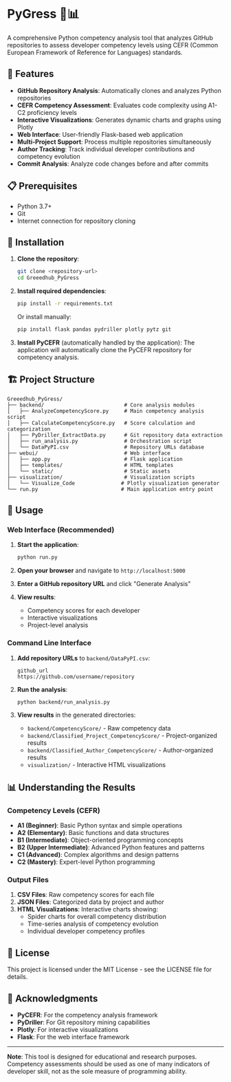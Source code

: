 # PyGress 🐍📊

A comprehensive Python competency analysis tool that analyzes GitHub repositories to assess developer competency levels using CEFR (Common European Framework of Reference for Languages) standards.

## 🌟 Features

- **GitHub Repository Analysis**: Automatically clones and analyzes Python repositories
- **CEFR Competency Assessment**: Evaluates code complexity using A1-C2 proficiency levels
- **Interactive Visualizations**: Generates dynamic charts and graphs using Plotly
- **Web Interface**: User-friendly Flask-based web application
- **Multi-Project Support**: Process multiple repositories simultaneously
- **Author Tracking**: Track individual developer contributions and competency evolution
- **Commit Analysis**: Analyze code changes before and after commits

## 📋 Prerequisites

- Python 3.7+
- Git
- Internet connection for repository cloning

## 🚀 Installation

1. **Clone the repository**:
   ```bash
   git clone <repository-url>
   cd Greeedhub_PyGress
   ```

2. **Install required dependencies**:
   ```bash
   pip install -r requirements.txt
   ```

   Or install manually:
   ```bash
   pip install flask pandas pydriller plotly pytz git
   ```

3. **Install PyCEFR** (automatically handled by the application):
   The application will automatically clone the PyCEFR repository for competency analysis.

## 🏗️ Project Structure

```
Greeedhub_PyGress/
├── backend/                          # Core analysis modules
│   ├── AnalyzeCompetencyScore.py     # Main competency analysis script
│   ├── CalculateCompetencyScore.py   # Score calculation and categorization
│   ├── PyDriller_ExtractData.py      # Git repository data extraction
│   ├── run_analysis.py               # Orchestration script
│   └── DataPyPI.csv                  # Repository URLs database
├── webui/                            # Web interface
│   ├── app.py                        # Flask application
│   ├── templates/                    # HTML templates
│   └── static/                       # Static assets
├── visualization/                    # Visualization scripts
│   └── Visualize_Code               # Plotly visualization generator
└── run.py                           # Main application entry point
```

## 🎯 Usage

### Web Interface (Recommended)

1. **Start the application**:
   ```bash
   python run.py
   ```

2. **Open your browser** and navigate to `http://localhost:5000`

3. **Enter a GitHub repository URL** and click "Generate Analysis"

4. **View results**:
   - Competency scores for each developer
   - Interactive visualizations
   - Project-level analysis

### Command Line Interface

1. **Add repository URLs** to `backend/DataPyPI.csv`:
   ```csv
   github_url
   https://github.com/username/repository
   ```

2. **Run the analysis**:
   ```bash
   python backend/run_analysis.py
   ```

3. **View results** in the generated directories:
   - `backend/CompetencyScore/` - Raw competency data
   - `backend/Classified_Project_CompetencyScore/` - Project-organized results
   - `backend/Classified_Author_CompetencyScore/` - Author-organized results
   - `visualization/` - Interactive HTML visualizations

## 📊 Understanding the Results

### Competency Levels (CEFR)

- **A1 (Beginner)**: Basic Python syntax and simple operations
- **A2 (Elementary)**: Basic functions and data structures
- **B1 (Intermediate)**: Object-oriented programming concepts
- **B2 (Upper Intermediate)**: Advanced Python features and patterns
- **C1 (Advanced)**: Complex algorithms and design patterns
- **C2 (Mastery)**: Expert-level Python programming

### Output Files

1. **CSV Files**: Raw competency scores for each file
2. **JSON Files**: Categorized data by project and author
3. **HTML Visualizations**: Interactive charts showing:
   - Spider charts for overall competency distribution
   - Time-series analysis of competency evolution
   - Individual developer competency profiles

## 📄 License

This project is licensed under the MIT License - see the LICENSE file for details.

## 🙏 Acknowledgments

- **PyCEFR**: For the competency analysis framework
- **PyDriller**: For Git repository mining capabilities
- **Plotly**: For interactive visualizations
- **Flask**: For the web interface framework

---

**Note**: This tool is designed for educational and research purposes. Competency assessments should be used as one of many indicators of developer skill, not as the sole measure of programming ability. 
